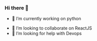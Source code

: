 ### Hi there 👋
- 🔭 I’m currently working on python 
<!-- - 🌱 I’m currently learning python -->
- 👯 I’m looking to collaborate on ReactJS
- 🤔 I’m looking for help with Devops
<!-- - 💬 Ask me about ...
- 📫 How to reach me: ... 
- 😄 Pronouns: ...
- ⚡ Fun fact: ... -->

